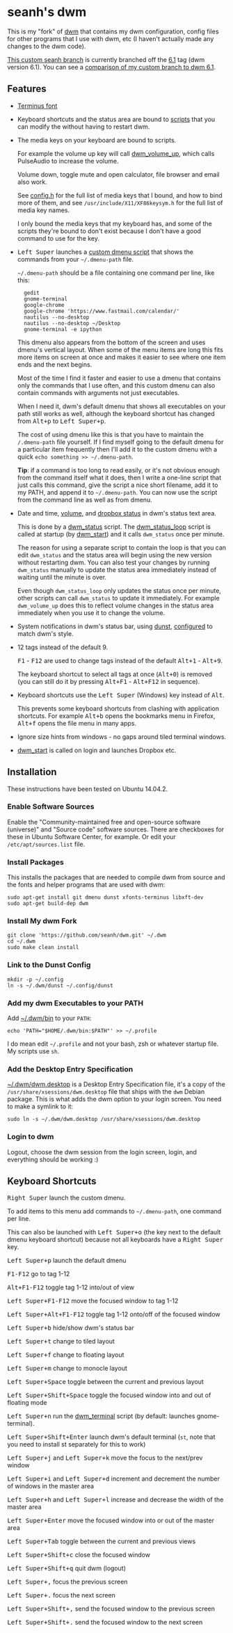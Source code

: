 seanh's dwm
===========

This is my "fork" of [dwm](http://dwm.suckless.org/) that contains my dwm
configuration, config files for other programs that I use with dwm, etc
(I haven't actually made any changes to the dwm code).

[This custom seanh branch](https://github.com/seanh/dwm/tree/seanh) is
currently branched off the [6.1](https://github.com/seanh/dwm/releases/tag/6.1)
tag (dwm version 6.1). You can see a
[comparison of my custom branch to dwm 6.1](https://github.com/seanh/dwm/compare/6.1...seanh).


Features
--------

- [Terminus font](http://terminus-font.sourceforge.net/)

- Keyboard shortcuts and the status area are bound to [scripts](bin) that you
  can modify the without having to restart dwm.

- The media keys on your keyboard are bound to scripts.

  For example the volume up key will call [dwm_volume_up](bin/dwm_volume_up),
  which calls PulseAudio to increase the volume.

  Volume down, toggle mute and open calculator, file browser and email also
  work. 

  See [config.h](config.h) for the full list of media keys that I bound, and
  how to bind more of them, and see `/usr/include/X11/XF86keysym.h` for the
  full list of media key names.

  I only bound the media keys that my keyboard has, and some of the scripts
  they're bound to don't exist because I don't have a good command to use for
  the key.

- <kbd>Left Super</kbd> launches a [custom dmenu script](bin/dwm_custom_dmenu)
  that shows the commands from your `~/.dmenu-path` file.

  `~/.dmenu-path` should be a file containing one command per line, like this:

        gedit
        gnome-terminal
        google-chrome
        google-chrome 'https://www.fastmail.com/calendar/'
        nautilus --no-desktop
        nautilus --no-desktop ~/Desktop
        gnome-terminal -e ipython

  This dmenu also appears from the bottom of the screen and uses dmenu's
  vertical layout. When some of the menu items are long this fits more items
  on screen at once and makes it easier to see where one item ends and the next
  begins.

  Most of the time I find it faster and easier to use a dmenu that contains
  only the commands that I use often, and this custom dmenu can also contain
  commands with arguments not just executables.

  When I need it, dwm's default dmenu that shows all executables on your path
  still works as well, although the keyboard shortcut has changed from
  <kbd>Alt+p</kbd> to <kbd>Left Super+p</kbd>.

  The cost of using dmenu like this is that you have to maintain the
  `/.dmenu-path` file yourself. If I find myself going to the default dmenu for
  a particular item frequently then I'll add it to the custom dmenu with a
  quick `echo something >> ~/.dmenu-path`.

  **Tip**: if a command is too long to read easily, or it's not obvious enough
  from the command itself what it does, then I write a one-line script that
  just calls this command, give the script a nice short filename, add it to my
  PATH, and append it to `~/.dmenu-path`. You can now use the script from the
  command line as well as from dmenu.


- Date and time, [volume](bin/dwm_volume), and
  [dropbox status](bin/dwm_dropbox_status) in dwm's status text area.

  This is done by a [dwm_status](bin/dwm_status) script.
  The [dwm_status_loop](bin/dwm_status_loop) script is called at startup
  (by [dwm_start](bin/dwm_start)) and it calls `dwm_status` once per minute.

  The reason for using a separate script to contain the loop is that you can
  edit `dwm_status` and the status area will begin using the new version without
  restarting dwm. You can also test your changes by running `dwm_status` manually
  to update the status area immediately instead of waiting until the minute is
  over.

  Even though `dwm_status_loop` only updates the status once per minute,
  other scripts can call `dwm_status` to update it immediately.
  For example `dwm_volume_up` does this to reflect volume changes in the status
  area immediately when you use it to change the volume.

- System notifications in dwm's status bar, using
  [dunst](https://github.com/knopwob/dunst), [configured](dunst/dunstrc) to
  match dwm's style.

- 12 tags instead of the default 9.

  <kbd>F1</kbd> - <kbd>F12</kbd> are used to change tags instead of the default
  <kbd>Alt+1</kbd> - <kbd>Alt+9</kbd>.

  The keyboard shortcut to select all tags at once (<kbd>Alt+0</kbd>) is
  removed (you can still do it by pressing
  <kbd>Alt+F1</kbd> - <kbd>Alt+F12</kbd> in sequence).

- Keyboard shortcuts use the <kbd>Left Super</kbd> (Windows) key instead of
  <kbd>Alt</kbd>.

  This prevents some keyboard shortcuts from clashing with application
  shortcuts. For example <kbd>Alt+b</kbd> opens the bookmarks menu in Firefox,
  <kbd>Alt+f</kbd> opens the file menu in many apps.

- Ignore size hints from windows - no gaps around tiled terminal windows.

- [dwm_start](bin/dwm_start) is called on login and launches Dropbox etc.


Installation
------------

These instructions have been tested on Ubuntu 14.04.2.


### Enable Software Sources

Enable the "Community-maintained free and open-source software (universe)"
and "Source code" software sources. There are checkboxes for these in Ubuntu
Software Center, for example. Or edit your `/etc/apt/sources.list` file.


### Install Packages

This installs the packages that are needed to compile dwm from source and the
fonts and helper programs that are used with dwm:

    sudo apt-get install git dmenu dunst xfonts-terminus libxft-dev
    sudo apt-get build-dep dwm


### Install My dwm Fork

    git clone 'https://github.com/seanh/dwm.git' ~/.dwm
    cd ~/.dwm
    sudo make clean install


### Link to the Dunst Config

    mkdir -p ~/.config
    ln -s ~/.dwm/dunst ~/.config/dunst


### Add my dwm Executables to your PATH

Add [~/.dwm/bin](bin) to your `PATH`:

    echo 'PATH="$HOME/.dwm/bin:$PATH"' >> ~/.profile

I do mean edit `~/.profile` and not your bash, zsh or whatever startup file.
My scripts use `sh`.


### Add the Desktop Entry Specification

[~/.dwm/dwm.desktop](dwm.desktop) is a Desktop Entry Specification file,
it's a copy of the `/usr/share/xsessions/dwm.desktop` file that ships with
the `dwm` Debian package. This is what adds the dwm option to your login
screen. You need to make a symlink to it:

    sudo ln -s ~/.dwm/dwm.desktop /usr/share/xsessions/dwm.desktop


### Login to dwm

Logout, choose the dwm session from the login screen, login, and everything
should be working :)


Keyboard Shortcuts
------------------

<kbd>Right Super</kbd> launch the custom dmenu.

To add items to this menu add commands to `~/.dmenu-path`, one command per
line.

This can also be launched with <kbd>Left Super+o</kbd> (the key next to the
default dmenu keyboard shortcut) because not all keyboards have a
<kbd>Right Super</kbd> key.

<kbd>Left Super+p</kbd> launch the default dmenu

<kbd>F1-F12</kbd> go to tag 1-12

<kbd>Alt+F1-F12</kbd> toggle tag 1-12 into/out of view

<kbd>Left Super+F1-F12</kbd> move the focused window to tag 1-12

<kbd>Left Super+Alt+F1-F12</kbd> toggle tag 1-12 onto/off of the focused window

<kbd>Left Super+b</kbd> hide/show dwm's status bar

<kbd>Left Super+t</kbd> change to tiled layout

<kbd>Left Super+f</kbd> change to floating layout

<kbd>Left Super+m</kbd> change to monocle layout

<kbd>Left Super+Space</kbd> toggle between the current and previous layout

<kbd>Left Super+Shift+Space</kbd> toggle the focused window into and out of
floating mode

<kbd>Left Super+n</kbd> run the [dwm_terminal](bin/dwm_terminal) script
(by default: launches gnome-terminal).

<kbd>Left Super+Shift+Enter</kbd> launch dwm's default terminal
(`st`, note that you need to install st separately for this to work)

<kbd>Left Super+j</kbd> and <kbd>Left Super+k</kbd> move the focus to the
next/prev window

<kbd>Left Super+i</kbd> and <kbd>Left Super+d</kbd> increment and decrement
the number of windows in the  master area

<kbd>Left Super+h</kbd> and <kbd>Left Super+l</kbd> increase and decrease the
width of the master area

<kbd>Left Super+Enter</kbd> move the focused window into or out of the master
area

<kbd>Left Super+Tab</kbd> toggle between the current and previous views

<kbd>Left Super+Shift+c</kbd> close the focused window

<kbd>Left Super+Shift+q</kbd> quit dwm (logout)

<kbd>Left Super+,</kbd> focus the previous screen

<kbd>Left Super+.</kbd> focus the next screen

<kbd>Left Super+Shift+,</kbd> send the focused window to the previous screen

<kbd>Left Super+Shift+.</kbd> send the focused window to the next screen
